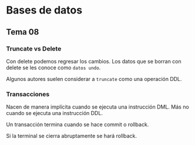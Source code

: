 # Bases de datos

## Tema 08

### Truncate vs Delete

Con delete podemos regresar los cambios. Los datos que se borran con delete se les conoce como `datos undo`.

Algunos autores suelen considerar a `truncate` como una operación DDL.

### Transacciones

Nacen de manera implícita cuando se ejecuta una instrucción DML. Más no cuando se ejecuta una instrucción DDL.

Un transacción termina cuando se hace commit o rollback.

Si la terminal se cierra abruptamente se hará rollback.